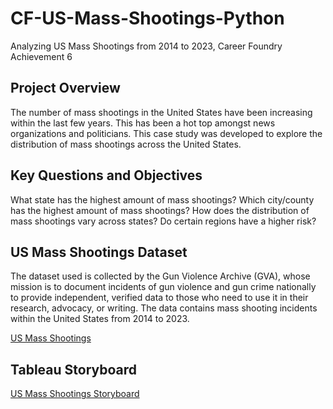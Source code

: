 # CF-US-Mass-Shootings-Python
Analyzing US Mass Shootings from 2014 to 2023, Career Foundry Achievement 6

## Project Overview
The number of mass shootings in the United States have been increasing within the last few years. This has been a hot top amongst news organizations and politicians. This case study was developed to explore the distribution of mass shootings across the United States. 

## Key Questions and Objectives
What state has the highest amount of mass shootings?
Which city/county has the highest amount of mass shootings?
How does the distribution of mass shootings vary across states?
Do certain regions have a higher risk?

## US Mass Shootings Dataset
The dataset used is collected by the Gun Violence Archive (GVA), whose mission is to document incidents of gun violence and gun crime nationally to provide independent, verified data to those who need to use it in their research, advocacy, or writing. The data contains mass shooting incidents within the United States from 2014 to 2023.

[US Mass Shootings](https://www.gunviolencearchive.org/reports)

## Tableau Storyboard
[US Mass Shootings Storyboard](https://public.tableau.com/app/profile/xuan.nguyen1929/viz/MassShootingsintheUnitedStates2014-2013/Story1)
